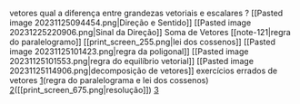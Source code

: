
vetores
	qual a diferença entre grandezas vetoriais e escalares ?
	[[Pasted image 20231125094454.png|Direção e Sentido]]
	[[Pasted image 20231225220906.png|Sinal da Direção]]
	Soma de Vetores
		[[note-121|regra do paralelogramo]]
		[[print_screen_255.png|lei dos cossenos]]
		[[Pasted image 20231125101423.png|regra da poligonal]]
		[[Pasted image 20231125101553.png|regra do equilíbrio vetorial]]
		[[Pasted image 20231125114906.png|decomposição de vetores]]
	exercícios errados de vetores
		[1](https://www.qconcursos.com/questoes-militares/questoes/d71f528c-49)(regra do paralelograma e lei dos cossenos)
		[2](https://www.qconcursos.com/questoes-militares/questoes/4d6b1949-42)([[print_screen_675.png|resolução]])
		[3](https://www.qconcursos.com/questoes-militares/questoes/ecce1e4a-a0)







